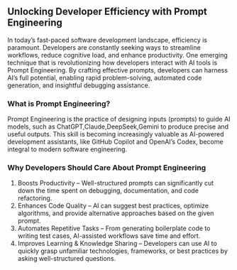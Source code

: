 ## Unlocking Developer Efficiency with Prompt Engineering
In today’s fast-paced software development landscape, efficiency is paramount. 
Developers are constantly seeking ways to streamline workflows, reduce cognitive load, and enhance productivity. 
One emerging technique that is revolutionizing how developers interact with AI tools is Prompt Engineering. 
By crafting effective prompts, developers can harness AI’s full potential, enabling rapid problem-solving, automated code generation, and insightful debugging assistance.

### What is Prompt Engineering?
Prompt Engineering is the practice of designing inputs (prompts) to guide AI models, such as ChatGPT,Claude,DeepSeek,Gemini to produce precise and useful outputs. 
This skill is becoming increasingly valuable as AI-powered development assistants, like GitHub Copilot and OpenAI’s Codex, become integral to modern software engineering.

### Why Developers Should Care About Prompt Engineering
1. Boosts Productivity – Well-structured prompts can significantly cut down the time spent on debugging, documentation, and code refactoring.
2. Enhances Code Quality – AI can suggest best practices, optimize algorithms, and provide alternative approaches based on the given prompt.
3. Automates Repetitive Tasks – From generating boilerplate code to writing test cases, AI-assisted workflows save time and effort.
4. Improves Learning & Knowledge Sharing – Developers can use AI to quickly grasp unfamiliar technologies, frameworks, or best practices by asking well-structured questions.
